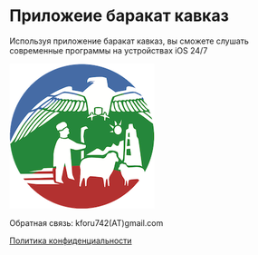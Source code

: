 <h1>Приложеие <b>баракат кавказ</b></h1>

Используя приложение баракат кавказ, вы сможете слушать современные программы на устройствах iOS 24/7

<img src="image.png"/>

<p>Обратная связь:
kforu742(AT)gmail.com
</p>

<a href="https://ca-most.github.io/bc/privacy.html">Политика конфиденциальности</a>
